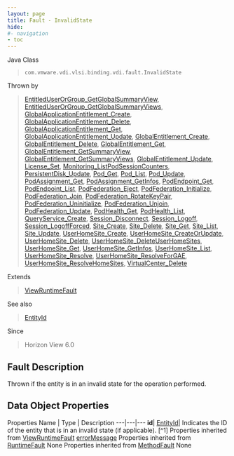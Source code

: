 ```yaml
---
layout: page
title: Fault - InvalidState
hide:
#- navigation
- toc
---
```






Java Class
> `com.vmware.vdi.vlsi.binding.vdi.fault.InvalidState`

Thrown by
> [EntitledUserOrGroup_GetGlobalSummaryView](vdi.users.EntitledUserOrGroup.md#getGlobalSummaryView), [EntitledUserOrGroup_GetGlobalSummaryViews](vdi.users.EntitledUserOrGroup.md#getGlobalSummaryViews), [GlobalApplicationEntitlement_Create](vdi.federation.GlobalApplicationEntitlement.md#create), [GlobalApplicationEntitlement_Delete](vdi.federation.GlobalApplicationEntitlement.md#delete), [GlobalApplicationEntitlement_Get](vdi.federation.GlobalApplicationEntitlement.md#get), [GlobalApplicationEntitlement_Update](vdi.federation.GlobalApplicationEntitlement.md#update), [GlobalEntitlement_Create](vdi.federation.GlobalEntitlement.md#create), [GlobalEntitlement_Delete](vdi.federation.GlobalEntitlement.md#delete), [GlobalEntitlement_Get](vdi.federation.GlobalEntitlement.md#get), [GlobalEntitlement_GetSummaryView](vdi.federation.GlobalEntitlement.md#getSummaryView), [GlobalEntitlement_GetSummaryViews](vdi.federation.GlobalEntitlement.md#getSummaryViews), [GlobalEntitlement_Update](vdi.federation.GlobalEntitlement.md#update), [License_Set](vdi.infrastructure.License.md#set), [Monitoring_ListPodSessionCounters](vdi.health.Monitoring.md#listPodSessionCounters), [PersistentDisk_Update](vdi.resources.PersistentDisk.md#update), [Pod_Get](vdi.federation.Pod.md#get), [Pod_List](vdi.federation.Pod.md#list), [Pod_Update](vdi.federation.Pod.md#update), [PodAssignment_Get](vdi.federation.PodAssignment.md#get), [PodAssignment_GetInfos](vdi.federation.PodAssignment.md#getInfos), [PodEndpoint_Get](vdi.federation.PodEndpoint.md#get), [PodEndpoint_List](vdi.federation.PodEndpoint.md#list), [PodFederation_Eject](vdi.federation.PodFederation.md#eject), [PodFederation_Initialize](vdi.federation.PodFederation.md#initialize), [PodFederation_Join](vdi.federation.PodFederation.md#join), [PodFederation_RotateKeyPair](vdi.federation.PodFederation.md#rotateKeypair), [PodFederation_Uninitialize](vdi.federation.PodFederation.md#uninitialize), [PodFederation_Unjoin](vdi.federation.PodFederation.md#unjoin), [PodFederation_Update](vdi.federation.PodFederation.md#update), [PodHealth_Get](vdi.health.PodHealth.md#get), [PodHealth_List](vdi.health.PodHealth.md#list), [QueryService_Create](vdi.query.QueryService.md#create), [Session_Disconnect](vdi.users.Session.md#disconnect), [Session_Logoff](vdi.users.Session.md#logoff), [Session_LogoffForced](vdi.users.Session.md#logoffForced), [Site_Create](vdi.federation.Site.md#create), [Site_Delete](vdi.federation.Site.md#delete), [Site_Get](vdi.federation.Site.md#get), [Site_List](vdi.federation.Site.md#list), [Site_Update](vdi.federation.Site.md#update), [UserHomeSite_Create](vdi.federation.UserHomeSite.md#create), [UserHomeSite_CreateOrUpdate](vdi.federation.UserHomeSite.md#createOrUpdate), [UserHomeSite_Delete](vdi.federation.UserHomeSite.md#delete), [UserHomeSite_DeleteUserHomeSites](vdi.federation.UserHomeSite.md#deleteUserHomeSites), [UserHomeSite_Get](vdi.federation.UserHomeSite.md#get), [UserHomeSite_GetInfos](vdi.federation.UserHomeSite.md#getInfos), [UserHomeSite_List](vdi.federation.UserHomeSite.md#list), [UserHomeSite_Resolve](vdi.federation.UserHomeSite.md#resolve), [UserHomeSite_ResolveForGAE](vdi.federation.UserHomeSite.md#resolveForGAE), [UserHomeSite_ResolveHomeSites](vdi.federation.UserHomeSite.md#resolveHomeSites), [VirtualCenter_Delete](vdi.infrastructure.VirtualCenter.md#delete)

Extends
> [ViewRuntimeFault](vdi.fault.ViewRuntimeFault.md)

See also
> [EntityId](vdi.EntityId.md)

Since
> Horizon View 6.0


## Fault Description

Thrown if the entity is in an invalid state for the operation performed.

## Data Object Properties
Properties
Name |  Type |  Description
---|---|---
**id**| [EntityId](vdi.EntityId.md)|  Indicates the ID of the entity that is in an invalid state (if applicable). [^1]
Properties inherited from [ViewRuntimeFault](vdi.fault.ViewRuntimeFault.md)
[errorMessage](vdi.fault.ViewRuntimeFault.md#errorMessage)
Properties inherited from [RuntimeFault](vmodl.RuntimeFault.md)
None
Properties inherited from [MethodFault](vmodl.MethodFault.md)
None


 
